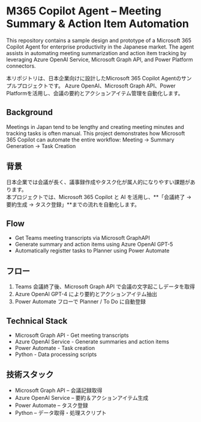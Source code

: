 # M365 Copilot Agent – Meeting Summary & Action Item Automation

This repository contains a sample design and prototype of a Microsoft 365 Copilot Agent for enterprise productivity in the Japanese market. 
The agent assists in automating meeting summarization and action item tracking by leveraging Azure OpenAI Service, Microsoft Graph API, and Power Platform connectors.

本リポジトリは、日本企業向けに設計したMicrosoft 365 Copilot Agentのサンプルプロジェクトです。
Azure OpenAI、Microsoft Graph API、Power Platformを活用し、会議の要約とアクションアイテム管理を自動化します。

## Background
Meetings in Japan tend to be lengthy and creating meeting minutes and tracking tasks is often manual. This project demonstrates how Microsoft 365 Copilot can automate the entire workflow:
Meeting -> Summary Generation -> Task Creation

## 背景
日本企業では会議が長く、議事録作成やタスク化が属人的になりやすい課題があります。  
本プロジェクトでは、Microsoft 365 Copilot と AI を活用し、**「会議終了 → 要約生成 → タスク登録」**までの流れを自動化します。

## Flow
- Get Teams meeting transcripts via Microsoft GraphAPI
- Generate summary and action items using Azure OpenAI GPT-5
- Automatically registter tasks to Planner using Power Automate

## フロー
1. Teams 会議終了後、Microsoft Graph API で会議の文字起こしデータを取得
2. Azure OpenAI GPT-4 により要約とアクションアイテム抽出
3. Power Automate フローで Planner / To Do に自動登録

## Technical Stack
- Microsoft Graph API - Get meeting transcripts
- Azure OpenAI Service - Generate summaries and action items
- Power Automate - Task creation
-  Python - Data processing scripts
  
## 技術スタック
- Microsoft Graph API – 会議記録取得
- Azure OpenAI Service – 要約＆アクションアイテム生成
- Power Automate – タスク登録
- Python – データ取得・処理スクリプト
